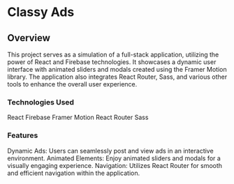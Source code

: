# Classy Ads

## Overview

This project serves as a simulation of a full-stack application, utilizing the power of React and Firebase technologies. It showcases a dynamic user interface with animated sliders and modals created using the Framer Motion library. The application also integrates React Router, Sass, and various other tools to enhance the overall user experience.

### Technologies Used

React
Firebase
Framer Motion
React Router
Sass

### Features

Dynamic Ads: Users can seamlessly post and view ads in an interactive environment.
Animated Elements: Enjoy animated sliders and modals for a visually engaging experience.
Navigation: Utilizes React Router for smooth and efficient navigation within the application.
